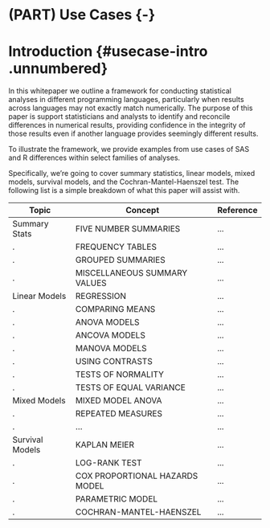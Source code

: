 # (PART) Use Cases {-}

# Introduction {#usecase-intro .unnumbered}

In this whitepaper we outline a framework for conducting statistical analyses in different programming languages, particularly when results across languages may not exactly match numerically.  The purpose of this paper is support statisticians and analysts to identify and reconcile differences in numerical results, providing confidence in the integrity of those results even if another language provides seemingly different results.  

To illustrate the framework, we provide examples from use cases of SAS and R differences within select families of analyses.

Specifically, we’re going to cover summary statistics, linear models, mixed models, survival models, and the Cochran-Mantel-Haenszel test.  The following list is a simple breakdown of what this paper will assist with.

Topic             |Concept|Reference
-----             |-------|---------
Summary Stats| FIVE NUMBER SUMMARIES | ...
. | FREQUENCY TABLES | ...
. | GROUPED SUMMARIES | ...
. | MISCELLANEOUS SUMMARY VALUES | ...
Linear Models| REGRESSION | ...
. | COMPARING MEANS | ...
. | ANOVA MODELS | ...
. | ANCOVA MODELS | ...
. | MANOVA MODELS | ...
. | USING CONTRASTS  | ...
. | TESTS OF NORMALITY | ...
. | TESTS OF EQUAL VARIANCE | ...
Mixed Models| MIXED MODEL ANOVA | ...
. | REPEATED MEASURES | ...
. | … | ...
Survival Models| KAPLAN MEIER | ...
. | LOG-RANK TEST | ...
. | COX PROPORTIONAL HAZARDS MODEL | ...
. | PARAMETRIC MODEL | ...
. | COCHRAN-MANTEL-HAENSZEL | ...

